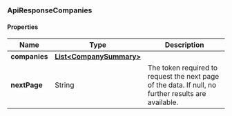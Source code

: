 
[//]: # (CLASS:ApiResponseCompanies)

[//]: # (KIND:object)

### ApiResponseCompanies

#### Properties

[//]: # (START_DEFINITION)

Name | Type | Description
------------ | ------------- | -------------
**companies** | [**List&lt;CompanySummary&gt;**](CompanySummary.md) |  &nbsp;
**nextPage** | String | The token required to request the next page of the data. If null, no further results are available. &nbsp;

[//]: # (END_DEFINITION)


[//]: # (CONTAINED_CLASS:CompanySummary)





